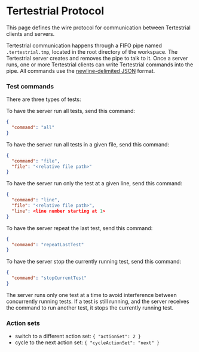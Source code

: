 # Tertestrial Protocol

This page defines the wire protocol for communication between Tertestrial
clients and servers.

Tertestrial communication happens through a FIFO pipe named `.tertestrial.tmp`,
located in the root directory of the workspace. The Tertestrial server creates
and removes the pipe to talk to it. Once a server runs, one or more Tertestrial
clients can write Tertestrial commands into the pipe. All commands use the
[newline-delimited JSON](http://ndjson.org) format.

### Test commands

There are three types of tests:

To have the server run all tests, send this command:

```json
{
  "command": "all"
}
```

To have the server run all tests in a given file, send this command:

```json
{
  "command": "file",
  "file": "<relative file path>"
}
```

To have the server run only the test at a given line, send this command:

```json
{
  "command": "line",
  "file": "<relative file path>",
  "line": <line number starting at 1>
}
```

To have the server repeat the last test, send this command:

```json
{
  "command": "repeatLastTest"
}
```

To have the server stop the currently running test, send this command:

```json
{
  "command": "stopCurrentTest"
}
```

The server runs only one test at a time to avoid interference between
concurrently running tests. If a test is still running, and the server receives
the command to run another test, it stops the currently running test.

### Action sets

- switch to a different action set: `{ "actionSet": 2 }`
- cycle to the next action set: `{ "cycleActionSet": "next" }`
